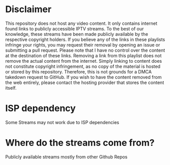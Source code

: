 # Disclaimer

This repository does not host any video content. It only contains internet found links to publicly accessible IPTV streams. To the best of our knowledge, these streams have been made publicly available by the respective copyright holders.
If you believe any of the links in these playlists infringe your rights, you may request their removal by opening an issue or submitting a pull request.
Please note that I have no control over the content at the destination of these links. Removing a link from this playlist does not remove the actual content from the internet.
Simply linking to content does not constitute copyright infringement, as no copy of the material is hosted or stored by this repository. Therefore, this is not grounds for a DMCA takedown request to GitHub.
If you wish to have the content removed from the web entirely, please contact the hosting provider that stores the content itself.

# ISP dependency
Some Streams may not work due to ISP dependencies

# Where do the streams come from?
Publicly available streams mostly from other Github Repos
